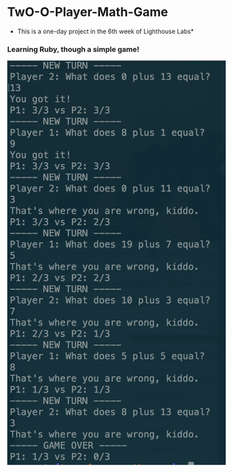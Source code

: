 # TwO-O-Player-Math-Game
* This is a one-day project in the 6th week of Lighthouse Labs*

### Learning Ruby, though a simple game!
![revolunet logo](./two_player_math.png)